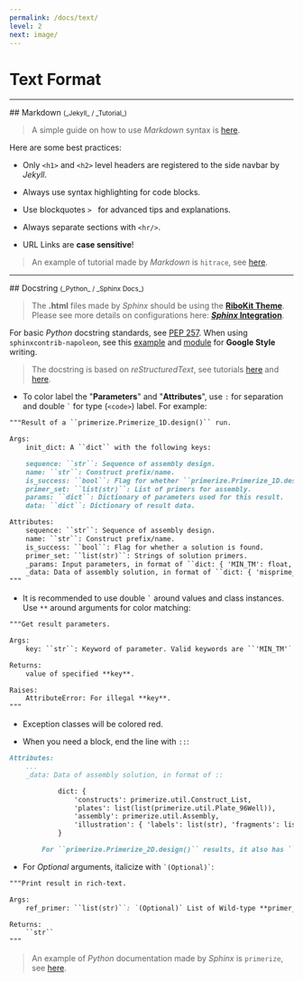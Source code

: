 ```yaml
---
permalink: /docs/text/
level: 2
next: image/
---
```


# Text Format

<hr/>
## Markdown <small>(_Jekyll_ / _Tutorial_)</small>

> A simple guide on how to use _Markdown_ syntax is [here](https://github.com/adam-p/markdown-here/wiki/Markdown-Cheatsheet).

Here are some best practices:

* Only `<h1>` and `<h2>` level headers are registered to the side navbar by _Jekyll_.

* Always use syntax highlighting for code blocks.

* Use blockquotes `> ` for advanced tips and explanations.

* Always separate sections with `<hr/>`.

* URL Links are **case sensitive**!

> An example of tutorial made by _Markdown_ is `hitrace`, see [here](/hitrace/tutorial/step_6/).

<hr/>
## Docstring <small>(_Python_ / _Sphinx Docs_)</small>

> The **.html** files made by _Sphinx_ should be using the [**RiboKit Theme**](https://github.com/t47io/ribokit-Sphinx-theme). Please see more details on configurations here: [**_Sphinx_ Integration**](/std/sphinx/).

For basic _Python_ docstring standards, see [PEP 257](https://www.python.org/dev/peps/pep-0257/). When using `sphinxcontrib-napoleon`, see this [example](http://sphinxcontrib-napoleon.readthedocs.io/en/latest/example_google.html) and [module](http://www.sphinx-doc.org/en/stable/ext/napoleon.html) for **Google Style** writing.

> The docstring is based on _reStructuredText_, see tutorials [here](http://www.sphinx-doc.org/en/stable/rest.html) and [here](https://gist.github.com/dupuy/1855764).

* To color label the "**Parameters**" and "**Attributes**", use `:` for separation and double `` ` `` for type (`<code>`) label. For example:

```md
"""Result of a ``primerize.Primerize_1D.design()`` run.

Args:
    init_dict: A ``dict`` with the following keys:

    sequence: ``str``: Sequence of assembly design.
    name: ``str``: Construct prefix/name.
    is_success: ``bool``: Flag for whether ``primerize.Primerize_1D.design()`` run successfully found a solution.
    primer_set: ``list(str)``: List of primers for assembly.
    params: ``dict``: Dictionary of parameters used for this result.
    data: ``dict``: Dictionary of result data.

Attributes:
    sequence: ``str``: Sequence of assembly design.
    name: ``str``: Construct prefix/name.
    is_success: ``bool``: Flag for whether a solution is found.
    primer_set: ``list(str)``: Strings of solution primers.
    _params: Input parameters, in format of ``dict: { 'MIN_TM': float, 'NUM_PRIMERS': int, 'MIN_LENGTH': int, 'MAX_LENGTH': int, 'N_BP': int, 'COL_SIZE': int, 'WARN_CUTOFF': int }``.
    _data: Data of assembly solution, in format of ``dict: { 'misprime_score': [str, str], 'warnings': list(list(int)), 'assembly': primerize.util.Assembly }``.
"""
```

* It is recommended to use double `` ` `` around values and class instances. Use `**` around arguments for color matching:

```md
"""Get result parameters.

Args:
    key: ``str``: Keyword of parameter. Valid keywords are ``'MIN_TM'``, ``'NUM_PRIMERS'``, ``'MIN_LENGTH'``, ``'MAX_LENGTH'``, ``'COL_SIZE'``, ``'WARN_CUTOFF'``, ``'WARNING'``, ``'PRIMER'``, ``'MISPRIME'``; case insensitive.

Returns:
    value of specified **key**.

Raises:
    AttributeError: For illegal **key**.
"""
```

* Exception classes will be colored red. 

* When you need a block, end the line with ``::``:

```md
Attributes:
    ...
    _data: Data of assembly solution, in format of ::

            dict: {
                'constructs': primerize.util.Construct_List,
                'plates': list(list(primerize.util.Plate_96Well)),
                'assembly': primerize.util.Assembly,
                'illustration': { 'labels': list(str), 'fragments': list(str), 'lines': tuple(str) }
            }

        For ``primerize.Primerize_2D.design()`` results, it also has ``'bps': list(tuple(int, int))``.
```

* For _Optional_ arguments, italicize with `` `(Optional)` ``:

```md
"""Print result in rich-text.

Args:
    ref_primer: ``list(str)``: `(Optional)` List of Wild-type **primer_set** for highlighting. If nonspecified, highlighting is disabled.

Returns: 
    ``str``
"""
```

> An example of _Python_ documentation made by _Sphinx_ is `primerize`, see [here](/primerize/primerize.wrapper).

